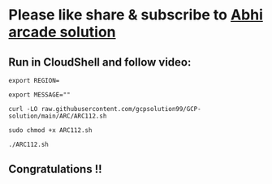 # Please like share & subscribe to [Abhi arcade solution](http://www.youtube.com/@Abhi_Arcade_Solution)

## Run in CloudShell and follow video:

```
export REGION=
```
```
export MESSAGE=""
```
```
curl -LO raw.githubusercontent.com/gcpsolution99/GCP-solution/main/ARC/ARC112.sh

sudo chmod +x ARC112.sh

./ARC112.sh
```

## Congratulations !!
